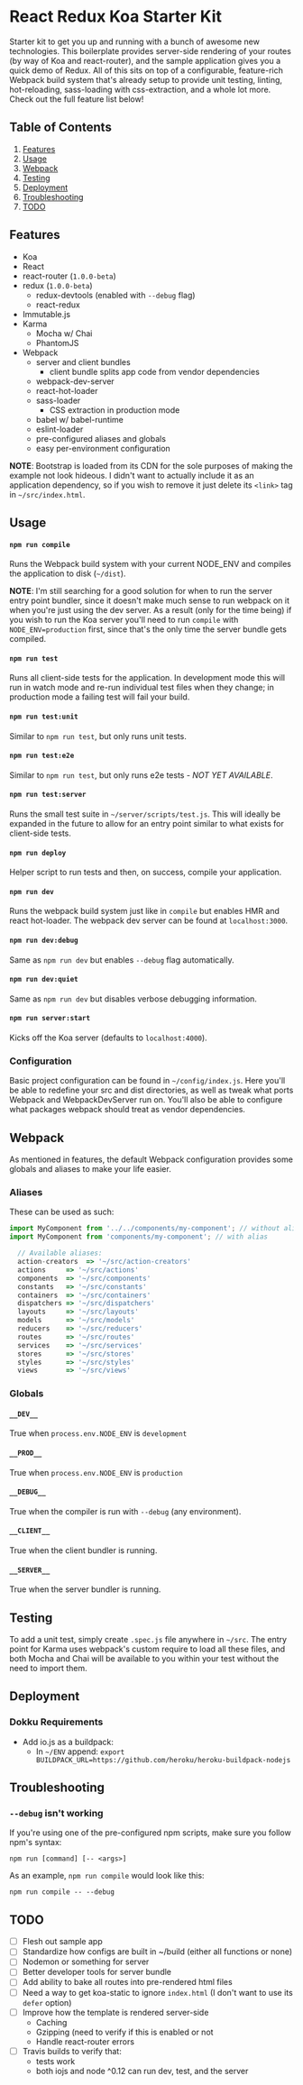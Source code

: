 React Redux Koa Starter Kit
===========================
Starter kit to get you up and running with a bunch of awesome new technologies. This boilerplate provides server-side rendering of your routes (by way of Koa and react-router), and the sample application gives you a quick demo of Redux. All of this sits on top of a configurable, feature-rich Webpack build system that's already setup to provide unit testing, linting, hot-reloading, sass-loading with css-extraction, and a whole lot more. Check out the full feature list below!

Table of Contents
-----------------
1. [Features](#features)
1. [Usage](#usage)
1. [Webpack](#webpack)
1. [Testing](#testing)
1. [Deployment](#deployment)
1. [Troubleshooting](#troubleshooting)
1. [TODO](#todo)

Features
--------

* Koa
* React
* react-router (`1.0.0-beta`)
* redux (`1.0.0-beta`)
  * redux-devtools (enabled with `--debug` flag)
  * react-redux
* Immutable.js
* Karma
  * Mocha w/ Chai
  * PhantomJS
* Webpack
  * server and client bundles
    * client bundle splits app code from vendor dependencies
  * webpack-dev-server
  * react-hot-loader
  * sass-loader
    * CSS extraction in production mode
  * babel w/ babel-runtime
  * eslint-loader
  * pre-configured aliases and globals
  * easy per-environment configuration

**NOTE**: Bootstrap is loaded from its CDN for the sole purposes of making the example not look hideous. I didn't want to actually include it as an application dependency, so if you wish to remove it just delete its `<link>` tag in `~/src/index.html`.

Usage
-----

#### `npm run compile`
Runs the Webpack build system with your current NODE_ENV and compiles the application to disk (`~/dist`).

**NOTE**: I'm still searching for a good solution for when to run the server entry point bundler, since it doesn't make much sense to run webpack on it when you're just using the dev server. As a result (only for the time being) if you wish to run the Koa server you'll need to run `compile` with `NODE_ENV=production` first, since that's the only time the server bundle gets compiled.

#### `npm run test`
Runs all client-side tests for the application. In development mode this will run in watch mode and re-run individual test files when they change; in production mode a failing test will fail your build.

#### `npm run test:unit`
Similar to `npm run test`, but only runs unit tests.

#### `npm run test:e2e`
Similar to `npm run test`, but only runs e2e tests - _NOT YET AVAILABLE_.

#### `npm run test:server`
Runs the small test suite in `~/server/scripts/test.js`. This will ideally be expanded in the future to allow for an entry point similar to what exists for client-side tests.

#### `npm run deploy`
Helper script to run tests and then, on success, compile your application.

#### `npm run dev`
Runs the webpack build system just like in `compile` but enables HMR and react hot-loader. The webpack dev server can be found at `localhost:3000`.

#### `npm run dev:debug`
Same as `npm run dev` but enables `--debug` flag automatically.

#### `npm run dev:quiet`
Same as `npm run dev` but disables verbose debugging information.

#### `npm run server:start`
Kicks off the Koa server (defaults to `localhost:4000`).

### Configuration

Basic project configuration can be found in `~/config/index.js`. Here you'll be able to redefine your src and dist directories, as well as tweak what ports Webpack and WebpackDevServer run on. You'll also be able to configure what packages webpack should treat as vendor dependencies.

Webpack
-------

As mentioned in features, the default Webpack configuration provides some globals and aliases to make your life easier.

### Aliases
These can be used as such:

```js
import MyComponent from '../../components/my-component'; // without alias
import MyComponent from 'components/my-component'; // with alias

  // Available aliases:
  action-creators  => '~/src/action-creators'
  actions     => '~/src/actions'
  components  => '~/src/components'
  constants   => '~/src/constants'
  containers  => '~/src/containers'
  dispatchers => '~/src/dispatchers'
  layouts     => '~/src/layouts'
  models      => '~/src/models'
  reducers    => '~/src/reducers'
  routes      => '~/src/routes'
  services    => '~/src/services'
  stores      => '~/src/stores'
  styles      => '~/src/styles'
  views       => '~/src/views'
```

### Globals

#### `__DEV__`
True when `process.env.NODE_ENV` is `development`

#### `__PROD__`
True when `process.env.NODE_ENV` is `production`

#### `__DEBUG__`
True when the compiler is run with `--debug` (any environment).

#### `__CLIENT__`
True when the client bundler is running.

#### `__SERVER__`
True when the server bundler is running.

Testing
-------

To add a unit test, simply create `.spec.js` file anywhere in `~/src`. The entry point for Karma uses webpack's custom require to load all these files, and both Mocha and Chai will be available to you within your test without the need to import them.

Deployment
----------

### Dokku Requirements
  * Add io.js as a buildpack:
    - In `~/ENV` append: `export BUILDPACK_URL=https://github.com/heroku/heroku-buildpack-nodejs`

Troubleshooting
---------------

### `--debug` isn't working
If you're using one of the pre-configured npm scripts, make sure you follow npm's syntax:

`npm run [command] [-- <args>]`

As an example, `npm run compile` would look like this:

`npm run compile -- --debug`

TODO
----
* [ ] Flesh out sample app
* [ ] Standardize how configs are built in ~/build (either all functions or none)
* [ ] Nodemon or something for server
* [ ] Better developer tools for server bundle
* [ ] Add ability to bake all routes into pre-rendered html files
* [ ] Need a way to get koa-static to ignore `index.html` (I don't want to use its `defer` option)
* [ ] Improve how the template is rendered server-side
  - Caching
  - Gzipping (need to verify if this is enabled or not
  - Handle react-router errors
* [ ] Travis builds to verify that:
  - tests work
  - both iojs and node ^0.12 can run dev, test, and the server
